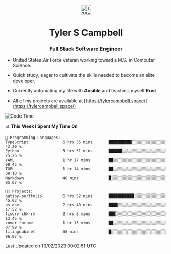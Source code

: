 <p align="center">
<a href="https://www.linkedin.com/in/t36campbell" target="blank"><img align="center" src="https://ik.imagekit.io/t36campbell/Portfolio/linkedin.png.original_m8bbGgPh6.png" alt="t36campbell" height="30" width="30" /></a>
</p>
<h1 align="center">Tyler S Campbell</h1>
<h3 align="center">Full Stack Software Engineer</h3>

* United States Air Force veteran working toward a M.S. in Computer Science.

* Quick study, eager to cultivate the skills needed to become an elite developer.

* Currently automating my life with **Ansible** and teaching myself **Rust**

* All of my projects are available at [https://tylercampbell.space/](https://tylercampbell.space/)

<!--START_SECTION:waka-->
![Code Time](http://img.shields.io/badge/Code%20Time-2%2C154%20hrs%2045%20mins-blue)

📊 **This Week I Spent My Time On** 

```text
💬 Programming Languages: 
TypeScript               6 hrs 35 mins       ██████████░░░░░░░░░░░░░░░   43.20 % 
Python                   3 hrs 51 mins       ██████░░░░░░░░░░░░░░░░░░░   25.26 % 
YAML                     1 hr 17 mins        ██░░░░░░░░░░░░░░░░░░░░░░░   08.45 % 
TOML                     1 hr 14 mins        ██░░░░░░░░░░░░░░░░░░░░░░░   08.10 % 
Markdown                 46 mins             █░░░░░░░░░░░░░░░░░░░░░░░░   05.07 % 

🐱‍💻 Projects: 
gatsby-portfolio         6 hrs 52 mins       ███████████░░░░░░░░░░░░░░   45.03 % 
ps-dev                   2 hrs 40 mins       ████░░░░░░░░░░░░░░░░░░░░░   17.52 % 
fiserv-chk-rm            2 hrs 3 mins        ███░░░░░░░░░░░░░░░░░░░░░░   13.45 % 
cover-for-me             1 hr 13 mins        ██░░░░░░░░░░░░░░░░░░░░░░░   07.99 % 
filingcabinet            55 mins             █░░░░░░░░░░░░░░░░░░░░░░░░   06.07 % 

```


 Last Updated on 10/02/2023 00:02:51 UTC
<!--END_SECTION:waka-->

